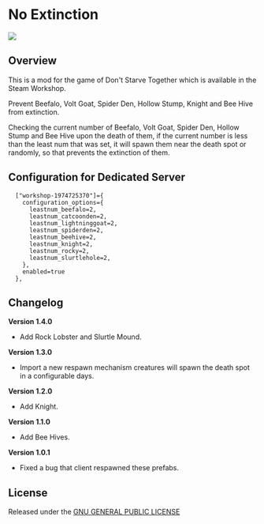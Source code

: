# No Extinction

![](https://steamuserimages-a.akamaihd.net/ugc/785250230723691302/007F774520CA0DDDF9C76D961BCEFF3E27AB5D85/)

## Overview

This is a mod for the game of Don't Starve Together which is available in the Steam Workshop. 

Prevent Beefalo, Volt Goat, Spider Den, Hollow Stump, Knight and Bee Hive from extinction.

Checking the current number of Beefalo, Volt Goat, Spider Den, Hollow Stump and Bee Hive upon the death of them, if the current number is less than the least num that was set, it will spawn them near the death spot or randomly, so that prevents the extinction of them. 

## Configuration for Dedicated Server

```
  ["workshop-1974725370"]={
    configuration_options={
      leastnum_beefalo=2,
      leastnum_catcoonden=2,
      leastnum_lightninggoat=2,
      leastnum_spiderden=2,
      leastnum_beehive=2,
      leastnum_knight=2,
      leastnum_rocky=2,
      leastnum_slurtlehole=2,
    },
    enabled=true 
  },
```

## Changelog

**Version 1.4.0**

- Add Rock Lobster and Slurtle Mound.

**Version 1.3.0**

- Import a new respawn mechanism creatures will spawn the death spot in a configurable days.

**Version 1.2.0**

- Add Knight.

**Version 1.1.0**

- Add Bee Hives.

**Version 1.0.1**

- Fixed a bug that client respawned these prefabs.

## License

Released under the [GNU GENERAL PUBLIC LICENSE](https://www.gnu.org/licenses/gpl-3.0.en.html)
